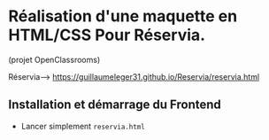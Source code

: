 # Réalisation d'une maquette en HTML/CSS Pour Réservia. 
(projet OpenClassrooms)

Réservia--> https://guillaumeleger31.github.io/Reservia/reservia.html

## Installation et démarrage du Frontend

* Lancer simplement `reservia.html`

